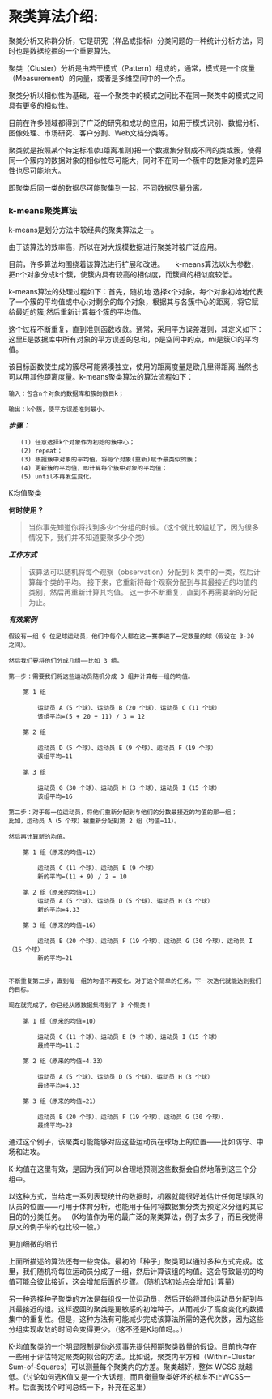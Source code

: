 # 聚类算法介绍:

聚类分析又称群分析，它是研究（样品或指标）分类问题的一种统计分析方法，同时也是数据挖掘的一个重要算法。

聚类（Cluster）分析是由若干模式（Pattern）组成的，通常，模式是一个度量（Measurement）的向量，或者是多维空间中的一个点。

聚类分析以相似性为基础，在一个聚类中的模式之间比不在同一聚类中的模式之间具有更多的相似性。

目前在许多领域都得到了广泛的研究和成功的应用，如用于模式识别、数据分析、图像处理、市场研究、客户分割、Web文档分类等。

聚类就是按照某个特定标准(如距离准则)把一个数据集分割成不同的类或簇，使得同一个簇内的数据对象的相似性尽可能大，同时不在同一个簇中的数据对象的差异性也尽可能地大。

即聚类后同一类的数据尽可能聚集到一起，不同数据尽量分离。

### k-means聚类算法

k-means是划分方法中较经典的聚类算法之一。

由于该算法的效率高，所以在对大规模数据进行聚类时被广泛应用。

目前，许多算法均围绕着该算法进行扩展和改进。
　
k-means算法以k为参数，把n个对象分成k个簇，使簇内具有较高的相似度，而簇间的相似度较低。

k-means算法的处理过程如下：首先，随机地 选择k个对象，每个对象初始地代表了一个簇的平均值或中心;对剩余的每个对象，根据其与各簇中心的距离，将它赋给最近的簇;然后重新计算每个簇的平均值。 

这个过程不断重复，直到准则函数收敛。通常，采用平方误差准则，其定义如下：这里E是数据库中所有对象的平方误差的总和，p是空间中的点，mi是簇Ci的平均值。

该目标函数使生成的簇尽可能紧凑独立，使用的距离度量是欧几里得距离,当然也可以用其他距离度量。k-means聚类算法的算法流程如下：
    
    输入：包含n个对象的数据库和簇的数目k；
    
    输出：k个簇，使平方误差准则最小。
    
  ***步骤：***
  ```
　　(1) 任意选择k个对象作为初始的簇中心；
　　(2) repeat；
　　(3) 根据簇中对象的平均值，将每个对象(重新)赋予最类似的簇；
　　(4) 更新簇的平均值，即计算每个簇中对象的平均值；
　　(5) until不再发生变化。
```

K均值聚类 

**何时使用？**

>当你事先知道你将找到多少个分组的时候。（这个就比较尴尬了，因为很多情况下，我们并不知道要聚多少个类）

***工作方式***

> 该算法可以随机将每个观察（observation）分配到 k 类中的一类，然后计算每个类的平均。
接下来，它重新将每个观察分配到与其最接近的均值的类别，然后再重新计算其均值。
这一步不断重复，直到不再需要新的分配为止。

***有效案例***
```
假设有一组 9 位足球运动员，他们中每个人都在这一赛季进了一定数量的球（假设在 3-30 之间）。

然后我们要将他们分成几组——比如 3 组。

第一步：需要我们将这些运动员随机分成 3 组并计算每一组的均值。

    第 1 组
        
        运动员 A（5 个球）、运动员 B（20 个球）、运动员 C（11 个球）
        该组平均=(5 + 20 + 11) / 3 = 12
    
    第 2 组
        
        运动员 D（5 个球）、运动员 E（9 个球）、运动员 F（19 个球）
        该组平均=11
    
    第 3 组
        
        运动员 G（30 个球）、运动员 H（3 个球）、运动员 I（15 个球）
        该组平均=16
        
第二步：对于每一位运动员，将他们重新分配到与他们的分数最接近的均值的那一组；
比如，运动员 A（5 个球）被重新分配到第 2 组（均值=11）。

然后再计算新的均值。

    第 1 组（原来的均值=12）
    
        运动员 C（11 个球）、运动员 E（9 个球）
        新的平均=(11 + 9) / 2 = 10
    
    第 2 组（原来的均值=11）
        运动员 A（5 个球）、运动员 D（5 个球）、运动员 H（3 个球）
        新的平均=4.33
    
    第 3 组（原来的均值=16）
    
        运动员 B（20 个球）、运动员 F（19 个球）、运动员 G（30 个球）、运动员 I（15 个球）
        新的平均=21
        
        
不断重复第二步，直到每一组的均值不再变化。对于这个简单的任务，下一次迭代就能达到我们的目标。

现在就完成了，你已经从原数据集得到了 3 个聚类！

    第 1 组（原来的均值=10）
    
        运动员 C（11 个球）、运动员 E（9 个球）、运动员 I（15 个球）
        最终平均=11.3
        
    第 2 组（原来的均值=4.33）
    
        运动员 A（5 个球）、运动员 D（5 个球）、运动员 H（3 个球）
        最终平均=4.33
        
    第 3 组（原来的均值=21）
    
        运动员 B（20 个球）、运动员 F（19 个球）、运动员 G（30 个球）、
        最终平均=23
```
通过这个例子，该聚类可能能够对应这些运动员在球场上的位置——比如防守、中场和进攻。

K-均值在这里有效，是因为我们可以合理地预测这些数据会自然地落到这三个分组中。

以这种方式，当给定一系列表现统计的数据时，机器就能很好地估计任何足球队的队员的位置——可用于体育分析，也能用于任何将数据集分类为预定义分组的其它目的的分类任务。
（K均值作为用的最广泛的聚类算法，例子太多了，而且我觉得原文的例子举的也比较一般。）

更加细微的细节

上面所描述的算法还有一些变体。最初的「种子」聚类可以通过多种方式完成。这里，我们随机将每位运动员分成了一组，然后计算该组的均值。这会导致最初的均值可能会彼此接近，这会增加后面的步骤。（随机选初始点会增加计算量）

另一种选择种子聚类的方法是每组仅一位运动员，然后开始将其他运动员分配到与其最接近的组。这样返回的聚类是更敏感的初始种子，从而减少了高度变化的数据集中的重复性。但是，这种方法有可能减少完成该算法所需的迭代次数，因为这些分组实现收敛的时间会变得更少。（这不还是K均值吗。。）

K-均值聚类的一个明显限制是你必须事先提供预期聚类数量的假设。目前也存在一些用于评估特定聚类的拟合的方法。比如说，聚类内平方和（Within-Cluster Sum-of-Squares）可以测量每个聚类内的方差。聚类越好，整体 WCSS 就越低。（讨论如何选K值又是一个大话题，而且衡量聚类好坏的标准不止WCSS一种。后面我找个时间总结一下，补充在这里）